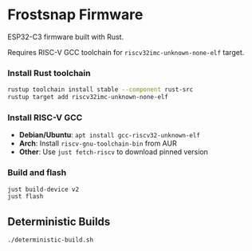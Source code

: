 # Frostsnap Firmware

ESP32-C3 firmware built with Rust.

Requires RISC-V GCC toolchain for `riscv32imc-unknown-none-elf` target.

### Install Rust toolchain

```bash
rustup toolchain install stable --component rust-src
rustup target add riscv32imc-unknown-none-elf
```

### Install RISC-V GCC

- **Debian/Ubuntu**: `apt install gcc-riscv32-unknown-elf`
- **Arch**: Install `riscv-gnu-toolchain-bin` from AUR
- **Other**: Use `just fetch-riscv` to download pinned version

### Build and flash

```bash
just build-device v2
just flash
```

## Deterministic Builds

```bash
./deterministic-build.sh
```
